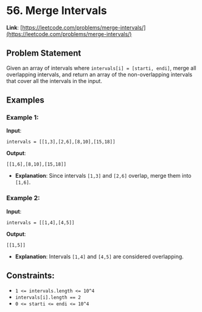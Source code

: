 # 56. Merge Intervals

**Link**: [https://leetcode.com/problems/merge-intervals/](https://leetcode.com/problems/merge-intervals/)

## Problem Statement

Given an array of intervals where `intervals[i] = [starti, endi]`, merge all overlapping intervals, and return an array of the non-overlapping intervals that cover all the intervals in the input.

## Examples

### Example 1:

**Input**: 
```
intervals = [[1,3],[2,6],[8,10],[15,18]]
```
**Output**: 
```
[[1,6],[8,10],[15,18]]
```
  * **Explanation**: Since intervals `[1,3]` and `[2,6]` overlap, merge them into `[1,6]`.

### Example 2:

**Input**: 
```
intervals = [[1,4],[4,5]]
```
**Output**: 
```
[[1,5]]
```
  * **Explanation**: Intervals `[1,4]` and `[4,5]` are considered overlapping.

## Constraints:

- `1 <= intervals.length <= 10^4`
- `intervals[i].length == 2`
- `0 <= starti <= endi <= 10^4`
